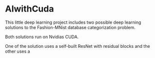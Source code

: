 # AIwithCuda

This little deep learning project includes two possible deep learning solutions to the Fashion-MNist database categorization problem.

Both solutions run on Nvidias CUDA.

One of the solution uses a self-built ResNet with residual blocks and the other uses a 
